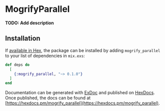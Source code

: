 # MogrifyParallel

**TODO: Add description**

## Installation

If [available in Hex](https://hex.pm/docs/publish), the package can be installed
by adding `mogrify_parallel` to your list of dependencies in `mix.exs`:

```elixir
def deps do
  [
    {:mogrify_parallel, "~> 0.1.0"}
  ]
end
```

Documentation can be generated with [ExDoc](https://github.com/elixir-lang/ex_doc)
and published on [HexDocs](https://hexdocs.pm). Once published, the docs can
be found at [https://hexdocs.pm/mogrify_parallel](https://hexdocs.pm/mogrify_parallel).

